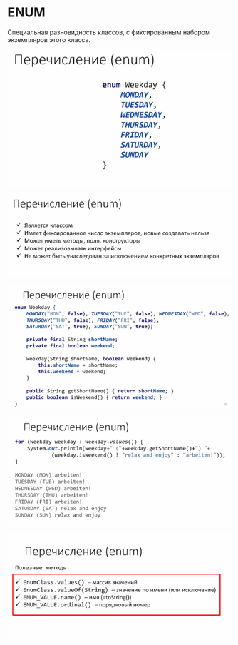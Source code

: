 # ENUM

Специальная разновидность классов, с фиксированным набором экземпляров этого класса.

![](<.gitbook/assets/image (420).png>)

![](<.gitbook/assets/image (444).png>)

![](<.gitbook/assets/image (125).png>)

![](<.gitbook/assets/image (175).png>)

![](<.gitbook/assets/image (438).png>)
